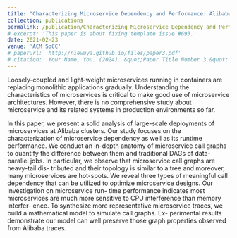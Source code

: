 ```yaml
---
title: "Characterizing Microservice Dependency and Performance: Alibaba Trace Analysis"
collection: publications
permalink: /publication/Characterizing Microservice Dependency and Performance Alibaba Trace Analysis
# excerpt: 'This paper is about fixing template issue #693.'
date: 2021-02-23
venue: 'ACM SoCC'
# paperurl: 'http://niewuya.github.io/files/paper3.pdf'
# citation: 'Your Name, You. (2024). &quot;Paper Title Number 3.&quot; <i>GitHub Journal of Bugs</i>. 1(3).'
---
```


Loosely-coupled and light-weight microservices running in containers are replacing monolithic applications gradually. Understanding the characteristics of microservices is critical to make good use of microservice architectures. However, there is no comprehensive study about microservice and its related systems in production environments so far. 

In this paper, we present a solid analysis of large-scale deployments of microservices at Alibaba clusters. Our study focuses on the characterization of microservice dependency as well as its runtime performance. We conduct an in-depth anatomy of microservice call graphs to quantify the difference between them and traditional DAGs of data-parallel jobs. In particular, we observe that microservice call graphs are heavy-tail dis- tributed and their topology is similar to a tree and moreover, many microservices are hot-spots. We reveal three types of meaningful call dependency that can be utilized to optimize microservice designs. Our investigation on microservice run- time performance indicates most microservices are much more sensitive to CPU interference than memory interfer- ence. To synthesize more representative microservice traces, we build a mathematical model to simulate call graphs. Ex- perimental results demonstrate our model can well preserve those graph properties observed from Alibaba traces.